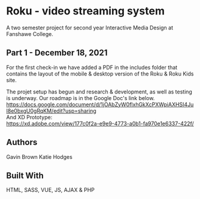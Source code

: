 # Roku - video streaming system
A two semester project for second year Interactive Media Design at Fanshawe College.

## Part 1 - December 18, 2021
For the first check-in we have added a PDF in the includes folder that contains the layout of the mobile & desktop version of the Roku & Roku Kids site.

The projet setup has begun and research & development, as well as testing is underway.
Our roadmap is in the Google Doc's link below.
https://docs.google.com/document/d/1jOAbZyW0flxhGkXcPXWpiAXHSI4JuI8e0bxgU0gRqKM/edit?usp=sharing <br>
And XD Prototype:<br>
https://xd.adobe.com/view/177c0f2a-e9e9-4773-a0b1-fa970e1e6337-422f/

## Authors
Gavin Brown
Katie Hodges

## Built With
HTML, SASS, VUE, JS, AJAX & PHP
